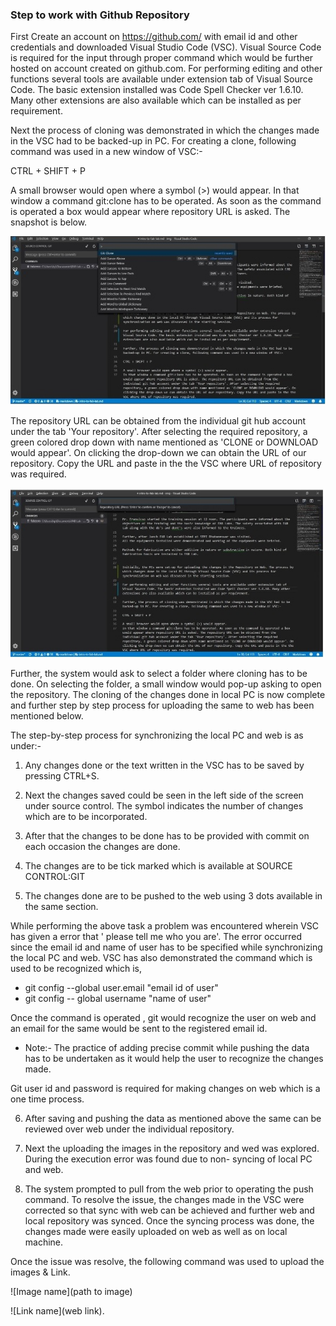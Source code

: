 ### Step to work with Github Repository

First Create an account on https://github.com/ with email id and other credentials and downloaded Visual Studio Code (VSC). Visual Source Code is required for the input through proper command which would be further hosted on account created on github.com.
For performing editing and other functions several tools are available under extension tab of Visual Source Code. The basic extension installed was Code Spell Checker ver 1.6.10. Many other extensions are also available which can be installed as per requirement.

Next the process of cloning was demonstrated in which the changes made in the VSC had to be backed-up in PC. For creating a clone, following command was used in a new window of VSC:-

CTRL + SHIFT + P

A small browser would open where a symbol (>) would appear. In that window a command git:clone has to be operated. As soon as the command is operated a box would appear where repository URL is asked. The snapshot is below.

![Git Clone](/img/gitclone.jpg)

The repository URL can be obtained from the individual git hub account under the tab 'Your repository'. After selecting the required repository, a green colored drop down with name mentioned as 'CLONE or DOWNLOAD would appear'. On clicking the drop-down we can obtain the URL of our repository. Copy the URL and paste in the the VSC where URL of repository was required.

![Git Clone 2](img/gitclone1.jpg)

Further, the system would ask to select a folder where cloning has to be done. On selecting the folder, a small window would pop-up asking to open the repository. The cloning of the changes done in local PC is now complete and further step by step process for uploading the same to web has been mentioned below.

The step-by-step process for synchronizing the local PC and web is as under:-

1. Any changes done or the text written in the VSC has to be saved by pressing CTRL+S.

2. Next the changes saved could be seen in the left side of the screen under source control. The symbol indicates the number of changes which are to be incorporated.

3. After that the changes to be done has to be provided with commit on each occasion the changes are done.

4. The changes are to be tick marked which is available at SOURCE CONTROL:GIT

5. The changes done are to be pushed to the web using 3 dots available in the same section.

While performing the above task a problem was encountered wherein VSC has given a error that ' please tell me who you are'. The error occurred since the email id and name of user has to be specified while synchronizing the local PC and web. VSC has also demonstrated the command which is used to be recognized which is,

- git config --global user.email "email id of user" 
- git config -- global username "name of user"

Once the command is operated , git would recognize the user on web and an email for the same would be sent to the registered email id.

- Note:- The practice of adding precise commit while pushing the data has to be undertaken as it would help the user to recognize the changes made.

Git user id and password is required for making changes on web which is a one time process. 

6. After saving and pushing the data as mentioned above the same can be reviewed over web under the individual repository.

7. Next the uploading the images in the repository and wed was explored. During the execution error was found due to non- syncing of local PC and web. 

8. The system prompted to pull from the web prior to operating the push command. To resolve the issue, the changes made in the VSC were corrected so that sync with web can be achieved and further web and local repository was synced. Once the syncing process was done, the changes made were easily uploaded on web as well as on local machine.

Once the issue was resolve, the following command was used to upload the images & Link.

![Image name](path to image)

![Link name](web link).